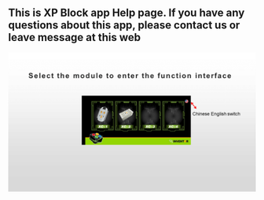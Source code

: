 ## This is XP Block app Help page. If you have any questions about this app, please contact us or leave message at this web ##
![home image](https://github.com/niteapps/xpblock/blob/main/en-0.png)
